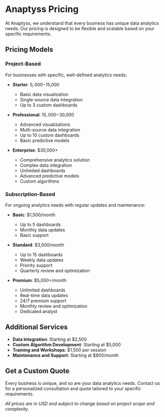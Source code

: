 # Anaptyss Pricing

At Anaptyss, we understand that every business has unique data analytics needs. Our pricing is designed to be flexible and scalable based on your specific requirements.

## Pricing Models

### Project-Based

For businesses with specific, well-defined analytics needs:

- **Starter**: $5,000-$15,000
  - Basic data visualization
  - Single-source data integration
  - Up to 3 custom dashboards

- **Professional**: $15,000-$30,000
  - Advanced visualizations
  - Multi-source data integration
  - Up to 10 custom dashboards
  - Basic predictive models

- **Enterprise**: $30,000+
  - Comprehensive analytics solution
  - Complex data integration
  - Unlimited dashboards
  - Advanced predictive models
  - Custom algorithms

### Subscription-Based

For ongoing analytics needs with regular updates and maintenance:

- **Basic**: $1,500/month
  - Up to 5 dashboards
  - Monthly data updates
  - Basic support

- **Standard**: $3,000/month
  - Up to 15 dashboards
  - Weekly data updates
  - Priority support
  - Quarterly review and optimization

- **Premium**: $5,000+/month
  - Unlimited dashboards
  - Real-time data updates
  - 24/7 premium support
  - Monthly review and optimization
  - Dedicated analyst

## Additional Services

- **Data Integration**: Starting at $2,500
- **Custom Algorithm Development**: Starting at $5,000
- **Training and Workshops**: $1,500 per session
- **Maintenance and Support**: Starting at $800/month

## Get a Custom Quote

Every business is unique, and so are your data analytics needs. Contact us for a personalized consultation and quote tailored to your specific requirements.

*All prices are in USD and subject to change based on project scope and complexity.*
